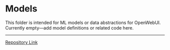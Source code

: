 # Models

This folder is intended for ML models or data abstractions for OpenWebUI. Currently empty—add model definitions or related code here.

---
[Repository Link](https://github.com/PureGrain/openwebui-stuff)
